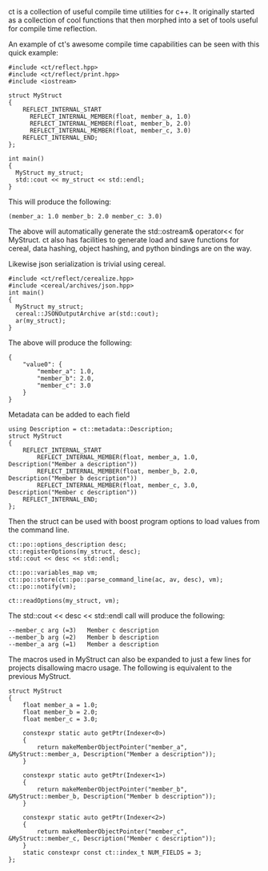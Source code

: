 ct is a collection of useful compile time utilities for c++.  It originally started as a collection of cool functions that then morphed into a set of tools useful for compile time reflection.

An example of ct's awesome compile time capabilities can be seen with this quick example:


    #include <ct/reflect.hpp>
    #include <ct/reflect/print.hpp>
    #include <iostream>
    
    struct MyStruct
    {
        REFLECT_INTERNAL_START
          REFLECT_INTERNAL_MEMBER(float, member_a, 1.0)
          REFLECT_INTERNAL_MEMBER(float, member_b, 2.0)
          REFLECT_INTERNAL_MEMBER(float, member_c, 3.0)
        REFLECT_INTERNAL_END;
    };
    
    int main()
    {
      MyStruct my_struct;
      std::cout << my_struct << std::endl;
    }
This will produce the following:

    (member_a: 1.0 member_b: 2.0 member_c: 3.0)


The above will automatically generate the std::ostream& operator<< for MyStruct.  ct also has facilities to generate load and save functions for cereal, data hashing, object hashing, and python bindings are on the way.

Likewise json serialization is trivial using cereal.

    #include <ct/reflect/cerealize.hpp>
    #include <cereal/archives/json.hpp>
    int main()
    {
      MyStruct my_struct;
      cereal::JSONOutputArchive ar(std::cout);
      ar(my_struct);
    }

The above will produce the following:

    {
        "value0": {
            "member_a": 1.0,
            "member_b": 2.0,
            "member_c": 3.0
        }
    }


Metadata can be added to each field


    using Description = ct::metadata::Description;
    struct MyStruct
    {
        REFLECT_INTERNAL_START
            REFLECT_INTERNAL_MEMBER(float, member_a, 1.0, Description("Member a description"))
            REFLECT_INTERNAL_MEMBER(float, member_b, 2.0, Description("Member b description"))
            REFLECT_INTERNAL_MEMBER(float, member_c, 3.0, Description("Member c description"))
        REFLECT_INTERNAL_END;
    };

Then the struct can be used with boost program options to load values from the command line.

    ct::po::options_description desc;
    ct::registerOptions(my_struct, desc);
    std::cout << desc << std::endl;

    ct::po::variables_map vm;
    ct::po::store(ct::po::parse_command_line(ac, av, desc), vm);
    ct::po::notify(vm);

    ct::readOptions(my_struct, vm);

The std::cout << desc << std::endl call will produce the following:

    --member_c arg (=3)   Member c description
    --member_b arg (=2)   Member b description
    --member_a arg (=1)   Member a description


The macros used in MyStruct can also be expanded to just a few lines for projects disallowing macro usage.  The following is equivalent to the previous MyStruct.

    struct MyStruct
    {
        float member_a = 1.0;
        float member_b = 2.0;
        float member_c = 3.0;

        constexpr static auto getPtr(Indexer<0>)
        {
            return makeMemberObjectPointer("member_a", &MyStruct::member_a, Description("Member a description"));
        }

        constexpr static auto getPtr(Indexer<1>)
        {
            return makeMemberObjectPointer("member_b", &MyStruct::member_b, Description("Member b description"));
        }

        constexpr static auto getPtr(Indexer<2>)
        {
            return makeMemberObjectPointer("member_c", &MyStruct::member_c, Description("Member c description"));
        }
        static constexpr const ct::index_t NUM_FIELDS = 3;
    };
